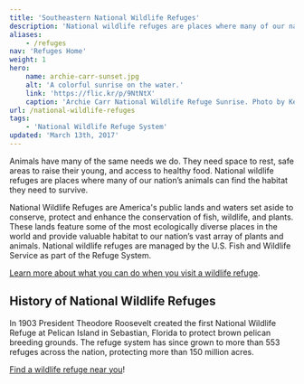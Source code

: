 ```yaml
---
title: 'Southeastern National Wildlife Refuges'
description: 'National wildlife refuges are places where many of our nation’s animals can find the habitat they need to survive.'
aliases:
    - /refuges
nav: 'Refuges Home'
weight: 1
hero:
    name: archie-carr-sunset.jpg
    alt: 'A colorful sunrise on the water.'
    link: 'https://flic.kr/p/9NtNtX'
    caption: 'Archie Carr National Wildlife Refuge Sunrise. Photo by Keenan Adams, USFWS.'
url: /national-wildlife-refuges
tags:
    - 'National Wildlife Refuge System'
updated: 'March 13th, 2017'
---
```


Animals have many of the same needs we do. They need space to rest, safe areas to raise their young, and access to healthy food.  National wildlife refuges are places where many of our nation’s animals can find the habitat they need to survive.

National Wildlife Refuges are America's public lands and waters set aside to conserve, protect and enhance the conservation of fish, wildlife, and plants. These lands feature some of the most ecologically diverse places in the world and provide valuable habitat to our nation’s vast array of plants and animals. National wildlife refuges are managed by the U.S. Fish and Wildlife Service as part of the Refuge System.

[Learn more about what you can do when you visit a wildlife refuge](/national-wildlife-refuges/visitor-activities/).

## History of National Wildlife Refuges

In 1903 President Theodore Roosevelt created the first National Wildlife Refuge at Pelican Island in Sebastian, Florida to protect brown pelican breeding grounds. The refuge system has since grown to more than 553 refuges across the nation, protecting more than 150 million acres.

[Find a wildlife refuge near you](https://usfws.github.io/southeast-mega-map/?layers=refuges&layers=Refuge+boundaries)!
